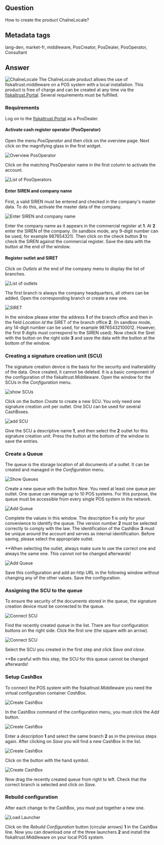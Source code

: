 ## Question
How to create the product ChaîneLocale?

## Metadata tags

lang-den, market-fr, middleware, PosCreator, PosDealer, PosOperator, Consultant

## Answer

![ChaîneLocale](../images/FR/product_ChaineLocale.png)
The ChaîneLocale product allows the use of fiskaltrust.middleware on a POS system with a local installation. This product is free of charge and can be created at any time via the [fiskaltrust.Portal](https://portal.fiskaltrust.fr/). 
Several requirements must be fulfilled.

### Requirements

Log on to the [fiskaltrust.Portal](https://portal.fiskaltrust.fr/) as a PosDealer.

#### Activate cash register operator (PosOperator)

Open the menu _PosOperator_ and then click on the overview page. Next click on the magnifying glass in the first widget.

![Overview PosOperator](../images/FR/step_by_step_chainelocale_001.jpg)

Click on the matching PosOperator name in the first column to activate the account.

![List of PosOperators](../images/FR/step_by_step_chainelocale_002.jpg)

#### Enter SIREN and company name

First, a valid SIREN must be entered and checked in the company's master data. To do this, activate the master data of the company.

![Enter SIREN and company name](../images/FR/step_by_step_chainelocale_003.jpg)

Enter the company name as it appears in the commercial register at **1**. At **2** enter the SIREN of the company. (In sandbox mode, any 9-digit number can be used, for example 987654321). Then click on the check button **3** to check the SIREN against the commercial register. Save the data with the button at the end of the window.

#### Register outlet and SIRET

Click on _Outlets_ at the end of the company menu to display the list of branches.

![List of outlets](../images/FR/step_by_step_chainelocale_004.jpg)

The first branch is always the company headquarters, all others can be added. Open the corresponding branch or create a new one.

![SIRET](../images/FR/step_by_step_chainelocale_005.jpg)

In the window please enter the address **1** of the branch office and then in the field _Location Id_ the SIRET of the branch office **2**. (In sandbox mode, any 14-digit number can be used, for example 98765432100012. However, the first 9 digits must correspond to the SIREN used). Now check the Siret with the button on the right side **3** and save the data with the button at the bottom of the window.

### Creating a signature creation unit (SCU)

The signature creation device is the basis for the security and inalterability of the data. Once created, it cannot be deleted. It is a basic component of the configuration of the fiskaltrust.Middleware. Open the window for the SCUs in the _Configuration_ menu.

![show SCUs](../images/FR/step_by_step_chainelocale_006.jpg)

Click on the button _Create_ to create a new SCU. You only need one signature creation unit per outlet. One SCU can be used for several CashBoxes.

![add SCU](../images/FR/step_by_step_chainelocale_007.jpg)

Give the SCU a descriptive name **1**, and then select the **2** outlet for this signature creation unit.
Press the button at the bottom of the window to save the entries.

### Create a Queue

The queue is the storage location of all documents of a outlet. It can be created and managed in the _Configuration_ menu.

![Show Queues](../images/FR/step_by_step_chainelocale_008.jpg)

Create a new queue with the button _New_. You need at least one queue per outlet. One queue can manage up to 10 POS systems. For this purpose, the queue must be accessible from every single POS system in the network.

![Add Queue](../images/FR/step_by_step_chainelocale_009.jpg)

Complete the values in this window. The description **1** is only for your convenience to identify the queue. The version number **2** must be selected correctly to comply with the law. The identification of the CashBox **3** must be unique around the account and serves as internal identification. Before saving, please select the appropriate outlet.

**When selecting the outlet, always make sure to use the correct one and always the same one. This cannot *not* be changed afterwards!

![Add Queue](../images/FR/step_by_step_chainelocale_010.jpg)

Save this configuration and add an http URL in the following window without changing any of the other values. Save the configuration.

### Assigning the SCU to the queue

To ensure the security of the documents stored in the queue, the signature creation device must be connected to the queue.

![Connect SCU](../images/FR/step_by_step_chainelocale_011.jpg)

Find the recently created queue in the list. There are four configuration buttons on the right side. Click the first one (the square with an arrow).

![Connect SCU](../images/FR/step_by_step_chainelocale_012.jpg)

Select the SCU you created in the first step and click _Save and close_.

**Be careful with this step, the SCU for this queue cannot be changed afterwards!

### Setup CashBox

To connect the POS system with the fiskaltrust.Middleware you need the virtual configuration container _CashBox_.

![Create CashBox](../images/FR/step_by_step_chainelocale_013.jpg)

In the CashBox command of the configuration menu, you must click the _Add_ button.

![Create CashBox](../images/FR/step_by_step_chainelocale_014.jpg)

Enter a _description_ **1** and select the same branch **2** as in the previous steps again. After clicking on _Save_ you will find a new CashBox in the list.

![Create CashBox](../images/FR/step_by_step_chainelocale_015.jpg)

Click on the button with the hand symbol.

![Create CashBox](../images/FR/step_by_step_chainelocale_016.jpg)

Now drag the recently created queue from right to left. Check that the correct branch is selected and click on _Save_.

### Rebuild configuration

After each change to the CashBox, you must put together a new one.

![Load Launcher](../images/FR/step_by_step_chainelocale_017.jpg)

Click on the *Rebuild Configuration* button (circular arrows) **1** in the CashBox line.
Now you can download one of the three launchers **2** and install the fiskaltrust.Middleware on your local POS system.

